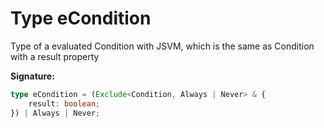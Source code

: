 
# Type eCondition

Type of a evaluated Condition with JSVM, which is the same as Condition with a result property

<b>Signature:</b>

```typescript
type eCondition = (Exclude<Condition, Always | Never> & {
    result: boolean;
}) | Always | Never;
```
